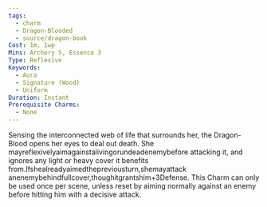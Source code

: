 ```yaml
---
tags:
  - charm
  - Dragon-Blooded
  - source/dragon-book
Cost: 1m, 1wp
Mins: Archery 5, Essence 3
Type: Reflexive
Keywords:
  - Aura
  - Signature (Wood)
  - Uniform
Duration: Instant
Prerequisite Charms:
  - None
---
```

Sensing the interconnected web of life that surrounds her, the Dragon-Blood opens her eyes to deal out death. She mayreflexivelyaimagainstalivingorundeadenemybefore attacking it, and ignores any light or heavy cover it benefits from.Ifshealreadyaimedthepreviousturn,shemayattack anenemybehindfullcover,thoughitgrantshim+3Defense. This Charm can only be used once per scene, unless reset by aiming normally against an enemy before hitting him with a decisive attack.